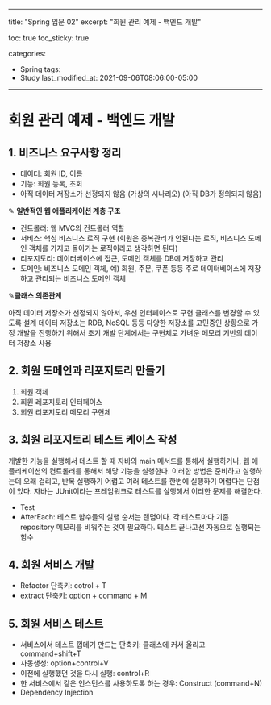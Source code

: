 
---
title:  "Spring 입문 02"
excerpt: "회원 관리 예제 - 백엔드 개발"

toc: true
toc_sticky: true

categories:
  - Spring
tags:
  - Study
last_modified_at: 2021-09-06T08:06:00-05:00
---

# 회원 관리 예제 - 백엔드 개발

## 1.  비즈니스 요구사항 정리

- 데이터: 회원  ID, 이름
- 기능: 회원  등록, 조회
- 아직 데이터 저장소가 선정되지 않음 (가상의 시나리오) (아직 DB가 정의되지 않음)

✎ **일반적인 웹 애플리케이션 계층 구조**

- 컨트롤러: 웹 MVC의 컨트롤러 역할
- 서비스: 핵심 비즈니스 로직 구현 (회원은 중복관리가 안된다는 로직, 비즈니스 도메인 객체를 가지고 돌아가는 로직이라고 생각하면 된다)
- 리포지토리: 데이터베이스에 접근, 도메인 객체를 DB에 저장하고 관리
- 도메인: 비즈니스 도메인 객체, 예) 회원, 주문, 쿠폰 등등 주로 데이터베이스에 저장하고 관리되는 비즈니스 도메인 객체

✎**클래스 의존관계**

아직 데이터 저장소가 선정되지 않아서, 우선 인터페이스로 구현 클래스를 변경할 수 있도록 설계
데이터 저장소는 RDB, NoSQL 등등 다양한 저장소를 고민중인 상황으로 가정
개발을 진행하기 위해서 초기 개발 단계에서는 구현체로 가벼운 메모리 기반의 데이터 저장소 사용

## 2. 회원 도메인과 리포지토리 만들기

1. 회원 객체
2. 회원  레포지토리 인터페이스
3. 회원 리포지토리 메모리 구현체

## 3. 회원  리포지토리 테스트 케이스 작성

개발한 기능을 실행해서 테스트 할 때 자바의 main 메서드를 통해서 실행하거나, 웹 애플리케이션의 컨트롤러를 통해서 해당 기능을 실행한다. 이러한 방법은 준비하고 실행하는데 오래 걸리고, 반복 실행하기 어렵고 여러 테스트를 한번에 실행하기 어렵다는 단점이 있다. 자바는 JUnit이라는 프레임워크로 테스트를 실행해서 이러한 문제를 해결한다.

- Test
- AfterEach: 테스트 함수들의  실행  순서는 랜덤이다. 각 테스트마다 기존 repository 메모리를 비워주는 것이 필요하다. 테스트 끝나고선 자동으로 실행되는 함수

## 4. 회원 서비스 개발

- Refactor 단축키: cotrol + T
- extract 단축키: option + command + M

## 5.  회원 서비스 테스트

- 서비스에서 테스트 껍데기 만드는 단축키: 클래스에 커서 올리고 command+shift+T
- 자동생성: option+control+V
- 이전에 실행했던 것을 다시 실행: control+R
- 한 서비스에서 같은 인스턴스를 사용하도록 하는  경우: Construct (command+N)
- Dependency Injection